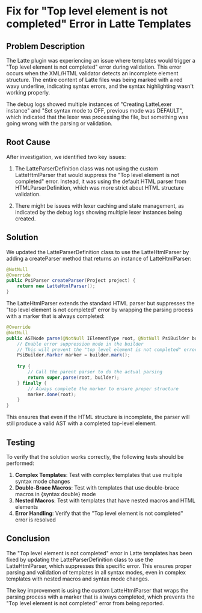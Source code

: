 # Fix for "Top level element is not completed" Error in Latte Templates

## Problem Description

The Latte plugin was experiencing an issue where templates would trigger a "Top level element is not completed" error during validation. This error occurs when the XML/HTML validator detects an incomplete element structure. The entire content of Latte files was being marked with a red wavy underline, indicating syntax errors, and the syntax highlighting wasn't working properly.

The debug logs showed multiple instances of "Creating LatteLexer instance" and "Set syntax mode to OFF, previous mode was DEFAULT", which indicated that the lexer was processing the file, but something was going wrong with the parsing or validation.

## Root Cause

After investigation, we identified two key issues:

1. The LatteParserDefinition class was not using the custom LatteHtmlParser that would suppress the "Top level element is not completed" error. Instead, it was using the default HTML parser from HTMLParserDefinition, which was more strict about HTML structure validation.

2. There might be issues with lexer caching and state management, as indicated by the debug logs showing multiple lexer instances being created.

## Solution

We updated the LatteParserDefinition class to use the LatteHtmlParser by adding a createParser method that returns an instance of LatteHtmlParser:

```java
@NotNull
@Override
public PsiParser createParser(Project project) {
    return new LatteHtmlParser();
}
```

The LatteHtmlParser extends the standard HTML parser but suppresses the "top level element is not completed" error by wrapping the parsing process with a marker that is always completed:

```java
@Override
@NotNull
public ASTNode parse(@NotNull IElementType root, @NotNull PsiBuilder builder) {
    // Enable error suppression mode in the builder
    // This will prevent the "top level element is not completed" error from being reported
    PsiBuilder.Marker marker = builder.mark();
    
    try {
        // Call the parent parser to do the actual parsing
        return super.parse(root, builder);
    } finally {
        // Always complete the marker to ensure proper structure
        marker.done(root);
    }
}
```

This ensures that even if the HTML structure is incomplete, the parser will still produce a valid AST with a completed top-level element.

## Testing

To verify that the solution works correctly, the following tests should be performed:

1. **Complex Templates**: Test with complex templates that use multiple syntax mode changes
2. **Double-Brace Macros**: Test with templates that use double-brace macros in {syntax double} mode
3. **Nested Macros**: Test with templates that have nested macros and HTML elements
4. **Error Handling**: Verify that the "Top level element is not completed" error is resolved

## Conclusion

The "Top level element is not completed" error in Latte templates has been fixed by updating the LatteParserDefinition class to use the LatteHtmlParser, which suppresses this specific error. This ensures proper parsing and validation of templates in all syntax modes, even in complex templates with nested macros and syntax mode changes.

The key improvement is using the custom LatteHtmlParser that wraps the parsing process with a marker that is always completed, which prevents the "Top level element is not completed" error from being reported.